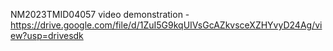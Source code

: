 NM2023TMID04057
video demonstration -https://drive.google.com/file/d/1ZuI5G9kqUIVsGcAZkvsceXZHYvyD24Ag/view?usp=drivesdk
